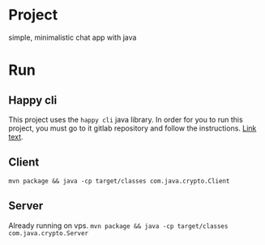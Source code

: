 # Project
simple, minimalistic chat app with java


# Run

## Happy cli
This project uses the ``happy cli`` java library. In order for you to run this project,
you must go to it gitlab repository and follow the instructions. [Link text](https://gitlab.com/enyoos/happycli 'happycli repo').

## Client
``mvn package && java -cp target/classes com.java.crypto.Client``

## Server
Already running on vps.
``mvn package && java -cp target/classes com.java.crypto.Server``
